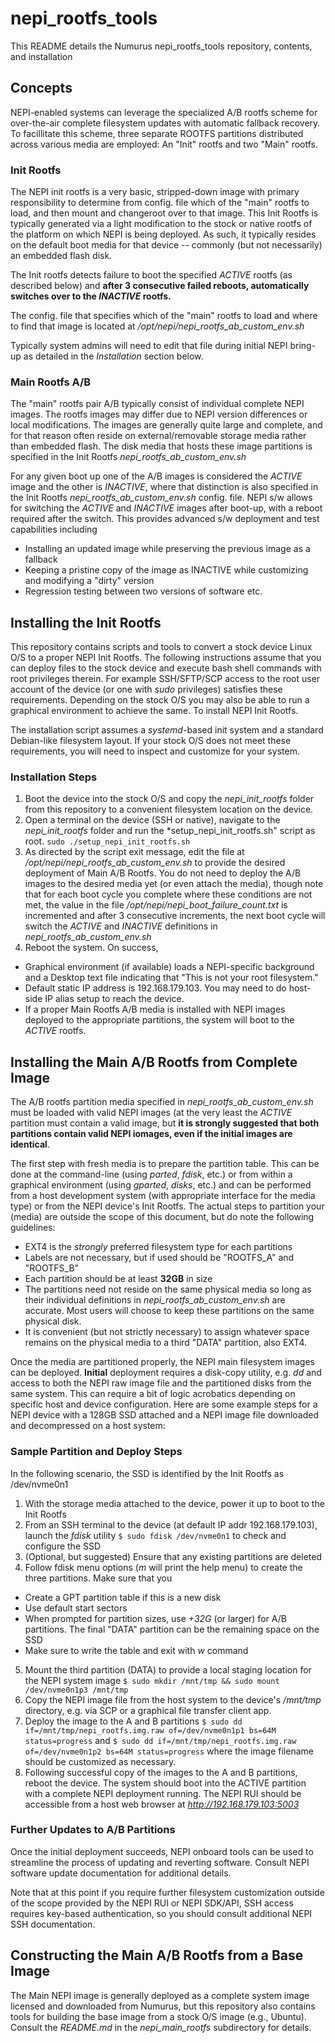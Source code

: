 # nepi_rootfs_tools #

This README details the Numurus nepi_rootfs_tools repository, contents, and installation

## Concepts ##

NEPI-enabled systems can leverage the specialized A/B rootfs scheme for over-the-air complete filesystem updates with automatic fallback recovery. To facillitate this scheme, three separate ROOTFS partitions distributed across various media are employed: An "Init" rootfs and two "Main" rootfs.
### Init Rootfs ###
The NEPI init rootfs is a very basic, stripped-down image with primary responsibility to determine from config. file which of the "main" rootfs to load, and then mount and changeroot over to that image. This Init Rootfs is typically generated via a light modification to the stock or native rootfs of the platform on which NEPI is being deployed. As such, it typically resides on the default boot media for that device -- commonly (but not necessarily) an embedded flash disk.

The Init rootfs detects failure to boot the specified *ACTIVE* rootfs (as described below) and **after 3 consecutive failed reboots, automatically switches over to the *INACTIVE* rootfs.**

The config. file that specifies which of the "main" rootfs to load and where to find that image is located at
*/opt/nepi/nepi_rootfs_ab_custom_env.sh*

Typically system admins will need to edit that file during initial NEPI bring-up as detailed in the *Installation* section below.

### Main Rootfs A/B ###
The "main" rootfs pair A/B typically consist of individual complete NEPI images. The rootfs images may differ due to NEPI version differences or local modifications. The images are generally quite large and complete, and for that reason often reside on external/removable storage media rather than embedded flash. The disk media that hosts these image partitions is specified in the Init Rootfs *nepi_rootfs_ab_custom_env.sh*

For any given boot up one of the A/B images is considered the *ACTIVE* image and the other is *INACTIVE*, where that distinction is also specified in the Init Rootfs *nepi_rootfs_ab_custom_env.sh* config. file. NEPI s/w allows for switching the *ACTIVE* and *INACTIVE* images after boot-up, with a reboot required after the switch. This provides advanced s/w deployment and test capabilities including
- Installing an updated image while preserving the previous image as a fallback
- Keeping a pristine copy of the image as INACTIVE while customizing and modifying a "dirty" version
- Regression testing between two versions of software
etc.

## Installing the Init Rootfs ##
This repository contains scripts and tools to convert a stock device Linux O/S to a proper NEPI Init Rootfs. The following instructions assume that you can deploy files to the stock device and execute bash shell commands with root privileges therein. For example SSH/SFTP/SCP access to the root user account of the device (or one with *sudo* privileges) satisfies these requirements. Depending on the stock O/S you may also be able to run a graphical environment to achieve the same. To install NEPI Init Rootfs.

The installation script assumes a *systemd*-based init system and a standard Debian-like filesystem layout. If your stock O/S does not meet these requirements, you will need to inspect and customize for your system.

### Installation Steps ###
1. Boot the device into the stock O/S and copy the *nepi_init_rootfs* folder from this repository to a convenient filesystem location on the device.
2. Open a terminal on the device (SSH or native), navigate to the *nepi_init_rootfs* folder and run the *setup_nepi_init_rootfs.sh" script as root.
`sudo ./setup_nepi_init_rootfs.sh`
3. As directed by the script exit message, edit the file at */opt/nepi/nepi_rootfs_ab_custom_env.sh* to provide the desired deployment of Main A/B Rootfs. You do not need to deploy the A/B images to the desired media yet (or even attach the media), though note that for each boot cycle you complete where these conditions are not met, the value in the file */opt/nepi/nepi_boot_failure_count.txt* is incremented and after 3 consecutive increments, the next boot cycle will switch the *ACTIVE* and *INACTIVE* definitions in *nepi_rootfs_ab_custom_env.sh*
4. Reboot the system. On success,
- Graphical environment (if available) loads a NEPI-specific background and a Desktop text file indicating that "This is not your root filesystem."
- Default static IP address is 192.168.179.103. You may need to do host-side IP alias setup to reach the device.
- If a proper Main Rootfs A/B media is installed with NEPI images deployed to the appropriate partitions, the system will boot to the *ACTIVE* rootfs.

## Installing the Main A/B Rootfs from Complete Image ##
The A/B rootfs partition media specified in *nepi_rootfs_ab_custom_env.sh* must be loaded with valid NEPI images (at the very least the *ACTIVE* partition must contain a valid image, but **it is strongly suggested that both partitions contain valid NEPI iomages, even if the initial images are identical**.

The first step with fresh media is to prepare the partition table. This can be done at the command-line (using *parted*, *fdisk*, etc.) or from within a graphical environment (using *gparted*, *disks*, etc.) and can be performed from a host development system (with appropriate interface for the media type) or from the NEPI device's Init Rootfs. The actual steps to partition your (media) are outside the scope of this document, but do note the following guidelines:
- EXT4 is the *strongly* preferred filesystem type for each partitions
- Labels are not necessary, but if used should be "ROOTFS_A" and "ROOTFS_B"
- Each partition should be at least **32GB** in size
- The partitions need not reside on the same physical media so long as their individual definitions in *nepi_rootfs_ab_custom_env.sh* are accurate. Most users will choose to keep these partitions on the same physical disk.
- It is convenient (but not strictly necessary) to assign whatever space remains on the physical media to a third "DATA" partition, also EXT4.

Once the media are partitioned properly, the NEPI main filesystem images can be deployed. **Initial** deployment requires a disk-copy utility, e.g. *dd* and access to both the NEPI raw image file and the partitioned disks from the same system. This can require a bit of logic acrobatics depending on specific host and device configuration. Here are some example steps for a NEPI device with a 128GB SSD attached and a NEPI image file downloaded and decompressed on a host system:

### Sample Partition and Deploy Steps ###
In the following scenario, the SSD is identified by the Init Rootfs as /dev/nvme0n1
1. With the storage media attached to the device, power it up to boot to the Init Rootfs
2. From an SSH terminal to the device (at default IP addr 192.168.179.103), launch the *fdisk* utility
`$ sudo fdisk /dev/nvme0n1`
to check and configure the SSD
3. (Optional, but suggested) Ensure that any existing partitions are deleted
4. Follow fdisk menu options (*m* will print the help menu) to create the three partitions. Make sure that you
- Create a GPT partition table if this is a new disk
- Use default start sectors
- When prompted for partition sizes, use *+32G* (or larger) for A/B partitions. The final "DATA" partition can be the remaining space on the SSD
- Make sure to write the table and exit with *w* command
5. Mount the third partition (DATA) to provide a local staging location for the NEPI system image
`$ sudo mkdir /mnt/tmp && sudo mount /dev/nvme0n1p3 /mnt/tmp`
6. Copy the NEPI image file from the host system to the device's */mnt/tmp* directory, e.g. via SCP or a graphical file transfer client app.
7. Deploy the image to the A and B partitions
`$ sudo dd if=/mnt/tmp/nepi_rootfs.img.raw of=/dev/nvme0n1p1 bs=64M status=progress`
and
`$ sudo dd if=/mnt/tmp/nepi_rootfs.img.raw of=/dev/nvme0n1p2 bs=64M status=progress`
where the image filename should be customized as necessary.
8. Following successful copy of the images to the A and B partitions, reboot the device. The system should boot into the ACTIVE partition with a complete NEPI deployment running. The NEPI RUI should be accessible from a host web browser at
*http://192.168.179.103:5003*

### Further Updates to A/B Partitions ###
Once the initial deployment succeeds, NEPI onboard tools can be used to streamline the process of updating and reverting software. Consult NEPI software update documentation for additional details.

Note that at this point if you require further filesystem customization outside of the scope provided by the NEPI RUI or NEPI SDK/API, SSH access requires key-based authentication, so you should consult additional NEPI SSH documentation.

## Constructing the Main A/B Rootfs from a Base Image ##
The Main NEPI image is generally deployed as a complete system image licensed and downloaded from Numurus, but this repository also contains tools for building the base image from a stock O/S image (e.g., Ubuntu). Consult the *README.md* in the *nepi_main_rootfs* subdirectory for details.